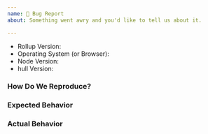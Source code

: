 ```yaml
---
name: 🐞 Bug Report
about: Something went awry and you'd like to tell us about it.

---
```


<!--
  ⚡️ katchow! We 💛 issues.

  Please - do not - remove this template.
  Please - do not - skip or remove parts of this template.
  Or your issue may be closed.

  👉🏽 Need help or tech support? Please don't open an issue!
  Head to https://gitter.im/rollup/rollup or https://stackoverflow.com/questions/tagged/rollupjs

  ❤️ Rollup? Please consider supporting our collective:
  👉 https://opencollective.com/rollup/donate
-->

- Rollup Version:
- Operating System (or Browser):
- Node Version:
- hull Version:

### How Do We Reproduce?

<!--
  Issues without minimal reproductions will be closed! Please provide one by:
  1. Using the REPL at https://rollupjs.org/repl, or
  2. Work to isolate the problem and provide the exact steps in this issue, or
  3. Provide a minimal repository link (Read https://git.io/fNzHA for instructions).
     These may take more time to triage than the other options.
-->


### Expected Behavior


### Actual Behavior


<!--
  Most issues can be expressed or demonstrated through the REPL or a repository.
  However, the situation may arise where some small code snippets also need to
  be provided. In that situation, please add your code below using
  Fenced Code Blocks (https://help.github.com/articles/creating-and-highlighting-code-blocks/)
-->
